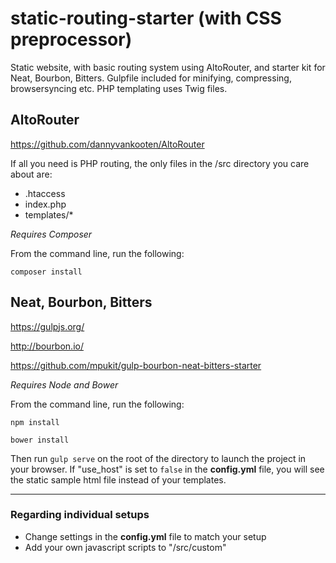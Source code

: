 # static-routing-starter (with CSS preprocessor)
Static website, with basic routing system using AltoRouter, and starter kit for Neat, Bourbon, Bitters.  Gulpfile included for minifying, compressing, browsersyncing etc. PHP templating uses Twig files.


## AltoRouter

https://github.com/dannyvankooten/AltoRouter

If all you need is PHP routing, the only files in the /src directory you care about are:

- .htaccess
- index.php
- templates/*

*Requires Composer*

From the command line, run the following:

`composer install`


## Neat, Bourbon, Bitters

https://gulpjs.org/

http://bourbon.io/

https://github.com/mpukit/gulp-bourbon-neat-bitters-starter

*Requires Node and Bower*

From the command line, run the following:

`npm install`

`bower install`

Then run `gulp serve` on the root of the directory to launch the project in your browser. If "use_host" is set to `false` in the **config.yml** file, you will see the static sample html file instead of your templates.

---

### Regarding individual setups

- Change settings in the **config.yml** file to match your setup
- Add your own javascript scripts to "/src/custom"

